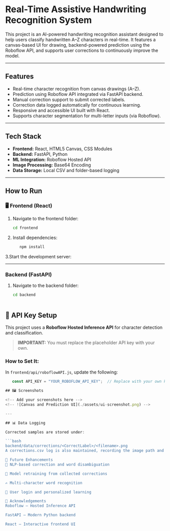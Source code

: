 # Real-Time Assistive Handwriting Recognition System

This project is an AI-powered handwriting recognition assistant designed to help users classify handwritten A–Z characters in real-time. It features a canvas-based UI for drawing, backend-powered prediction using the Roboflow API, and supports user corrections to continuously improve the model.

---

## Features

- Real-time character recognition from canvas drawings (A–Z).
- Prediction using Roboflow API integrated via FastAPI backend.
- Manual correction support to submit corrected labels.
- Correction data logged automatically for continuous learning.
- Responsive and accessible UI built with React.
- Supports character segmentation for multi-letter inputs (via Roboflow).

---

## Tech Stack

- **Frontend:** React, HTML5 Canvas, CSS Modules
- **Backend:** FastAPI, Python
- **ML Integration:** Roboflow Hosted API
- **Image Processing:** Base64 Encoding
- **Data Storage:** Local CSV and folder-based logging

---
## How to Run

### 🖥️ Frontend (React)

1. Navigate to the frontend folder:

   ```bash
   cd frontend

2. Install dependencies:

   ```bash
      npm install

3.Start the development server:
   
---

### Backend (FastAPI)
1. Navigate to the backend folder:

   ```bash
   cd backend



## 🔐 API Key Setup

This project uses a **Roboflow Hosted Inference API** for character detection and classification.

> **IMPORTANT:** You must replace the placeholder API key with your own.

### How to Set It:

In `frontend/api/roboflowAPI.js`, update the following:

```javascript
   const API_KEY = "YOUR_ROBOFLOW_API_KEY";  // Replace with your own key

## 🖼️ Screenshots

<!-- Add your screenshots here -->
<!-- ![Canvas and Prediction UI](./assets/ui-screenshot.png) -->

---

## 📊 Data Logging

Corrected samples are stored under:

```bash
backend/data/corrections/<CorrectLabel>/<filename>.png
A corrections.csv log is also maintained, recording the image path and corrected label for fine-tuning and retraining purposes.

🧠 Future Enhancements
🔡 NLP-based correction and word disambiguation

🔁 Model retraining from collected corrections

✍️ Multi-character word recognition

👤 User login and personalized learning

🤝 Acknowledgements
Roboflow — Hosted Inference API

FastAPI — Modern Python backend

React — Interactive frontend UI
